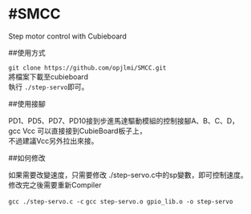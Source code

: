 #SMCC
====
Step motor control with Cubieboard  
  
  
##使用方式

` git clone https://github.com/opjlmi/SMCC.git `  
將檔案下載至cubieboard  
執行 ` ./step-servo `即可。  
  
  
##使用接腳  
  
PD1、PD5、PD7、PD10接到步進馬達驅動模組的控制接腳A、B、C、D，  
gcc Vcc 可以直接接到CubieBoard板子上，  
不過建議Vcc另外拉出來接。  
  
  
##如何修改
  
如果需要改變速度，只需要修改 ./step-servo.c中的sp變數，即可控制速度。  
修改完之後需要重新Compiler  
  
` gcc ./step-servo.c -c `
` gcc step-servo.o gpio_lib.o -o step-servo `
